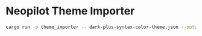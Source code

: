 # Neopilot Theme Importer

```sh
cargo run -p theme_importer -- dark-plus-syntax-color-theme.json --output output-theme.json
```
